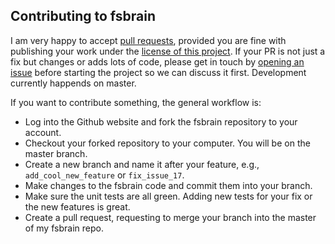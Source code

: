 ## Contributing to fsbrain

I am very happy to accept [pull requests](https://help.github.com/en/github/collaborating-with-issues-and-pull-requests/creating-a-pull-request), provided you are fine with publishing your work under the [license of this project](https://github.com/dfsp-spirit/fsbrain/#license). If your PR is not just a fix but changes or adds lots of code, please get in touch by [opening an issue](https://github.com/dfsp-spirit/fsbrain/issues) before starting the project so we can discuss it first. Development currently happends on master.

If you want to contribute something, the general workflow is:

- Log into the Github website and fork the fsbrain repository to your account.
- Checkout your forked repository to your computer. You will be on the master branch.
- Create a new branch and name it after your feature, e.g., `add_cool_new_feature` or `fix_issue_17`.
- Make changes to the fsbrain code and commit them into your branch. 
- Make sure the unit tests are all green. Adding new tests for your fix or the new features is great.
- Create a pull request, requesting to merge your branch into the master of my fsbrain repo.
